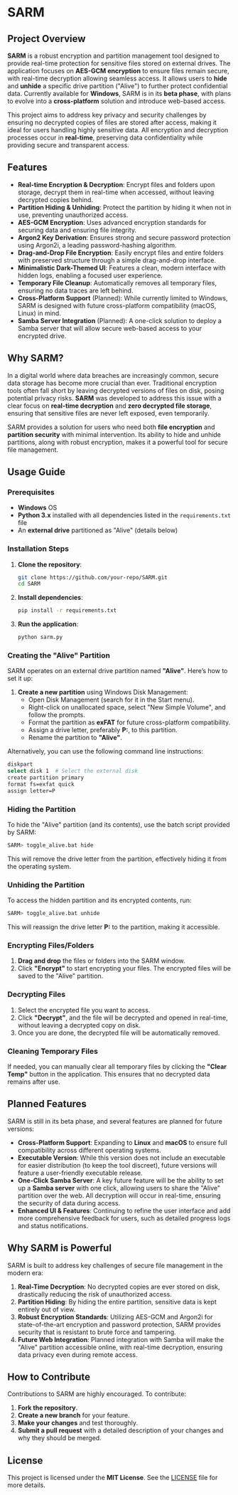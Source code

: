 # SARM

## Project Overview

**SARM** is a robust encryption and partition management tool designed to provide real-time protection for sensitive files stored on external drives. The application focuses on **AES-GCM encryption** to ensure files remain secure, with real-time decryption allowing seamless access. It allows users to **hide** and **unhide** a specific drive partition ("Alive") to further protect confidential data. Currently available for **Windows**, SARM is in its **beta phase**, with plans to evolve into a **cross-platform** solution and introduce web-based access.

This project aims to address key privacy and security challenges by ensuring no decrypted copies of files are stored after access, making it ideal for users handling highly sensitive data. All encryption and decryption processes occur in **real-time**, preserving data confidentiality while providing secure and transparent access.

## Features

- **Real-time Encryption & Decryption**: Encrypt files and folders upon storage, decrypt them in real-time when accessed, without leaving decrypted copies behind.
- **Partition Hiding & Unhiding**: Protect the partition by hiding it when not in use, preventing unauthorized access.
- **AES-GCM Encryption**: Uses advanced encryption standards for securing data and ensuring file integrity.
- **Argon2 Key Derivation**: Ensures strong and secure password protection using Argon2i, a leading password-hashing algorithm.
- **Drag-and-Drop File Encryption**: Easily encrypt files and entire folders with preserved structure through a simple drag-and-drop interface.
- **Minimalistic Dark-Themed UI**: Features a clean, modern interface with hidden logs, enabling a focused user experience.
- **Temporary File Cleanup**: Automatically removes all temporary files, ensuring no data traces are left behind.
- **Cross-Platform Support** (Planned): While currently limited to Windows, SARM is designed with future cross-platform compatibility (macOS, Linux) in mind.
- **Samba Server Integration** (Planned): A one-click solution to deploy a Samba server that will allow secure web-based access to your encrypted drive.

## Why SARM?

In a digital world where data breaches are increasingly common, secure data storage has become more crucial than ever. Traditional encryption tools often fall short by leaving decrypted versions of files on disk, posing potential privacy risks. **SARM** was developed to address this issue with a clear focus on **real-time decryption** and **zero decrypted file storage**, ensuring that sensitive files are never left exposed, even temporarily.

SARM provides a solution for users who need both **file encryption** and **partition security** with minimal intervention. Its ability to hide and unhide partitions, along with robust encryption, makes it a powerful tool for secure file management.

## Usage Guide

### Prerequisites

- **Windows** OS
- **Python 3.x** installed with all dependencies listed in the `requirements.txt` file
- An **external drive** partitioned as "Alive" (details below)

### Installation Steps

1. **Clone the repository**:
   ```bash
   git clone https://github.com/your-repo/SARM.git
   cd SARM
   ```

2. **Install dependencies**:
   ```bash
   pip install -r requirements.txt
   ```

3. **Run the application**:
   ```bash
   python sarm.py
   ```

### Creating the "Alive" Partition

SARM operates on an external drive partition named **"Alive"**. Here’s how to set it up:

1. **Create a new partition** using Windows Disk Management:
   - Open Disk Management (search for it in the Start menu).
   - Right-click on unallocated space, select "New Simple Volume", and follow the prompts.
   - Format the partition as **exFAT** for future cross-platform compatibility.
   - Assign a drive letter, preferably **P:**, to this partition.
   - Rename the partition to **"Alive"**.

Alternatively, you can use the following command line instructions:

```bash
diskpart
select disk 1  # Select the external disk
create partition primary
format fs=exfat quick
assign letter=P
```

### Hiding the Partition

To hide the "Alive" partition (and its contents), use the batch script provided by SARM:

```bash
SARM> toggle_alive.bat hide
```

This will remove the drive letter from the partition, effectively hiding it from the operating system.

### Unhiding the Partition

To access the hidden partition and its encrypted contents, run:

```bash
SARM> toggle_alive.bat unhide
```

This will reassign the drive letter **P:** to the partition, making it accessible.

### Encrypting Files/Folders

1. **Drag and drop** the files or folders into the SARM window.
2. Click **"Encrypt"** to start encrypting your files. The encrypted files will be saved to the "Alive" partition.

### Decrypting Files

1. Select the encrypted file you want to access.
2. Click **"Decrypt"**, and the file will be decrypted and opened in real-time, without leaving a decrypted copy on disk.
3. Once you are done, the decrypted file will be automatically removed.

### Cleaning Temporary Files

If needed, you can manually clear all temporary files by clicking the **"Clear Temp"** button in the application. This ensures that no decrypted data remains after use.

## Planned Features

SARM is still in its beta phase, and several features are planned for future versions:

- **Cross-Platform Support**: Expanding to **Linux** and **macOS** to ensure full compatibility across different operating systems.
- **Executable Version**: While this version does not include an executable for easier distribution (to keep the tool discreet), future versions will feature a user-friendly executable release.
- **One-Click Samba Server**: A key future feature will be the ability to set up a **Samba server** with one click, allowing users to share the "Alive" partition over the web. All decryption will occur in real-time, ensuring the security of data during access.
- **Enhanced UI & Features**: Continuing to refine the user interface and add more comprehensive feedback for users, such as detailed progress logs and status notifications.

## Why SARM is Powerful

SARM is built to address key challenges of secure file management in the modern era:

1. **Real-Time Decryption**: No decrypted copies are ever stored on disk, drastically reducing the risk of unauthorized access.
2. **Partition Hiding**: By hiding the entire partition, sensitive data is kept entirely out of view.
3. **Robust Encryption Standards**: Utilizing AES-GCM and Argon2i for state-of-the-art encryption and password protection, SARM provides security that is resistant to brute force and tampering.
4. **Future Web Integration**: Planned integration with Samba will make the "Alive" partition accessible online, with real-time decryption, ensuring data privacy even during remote access.

## How to Contribute

Contributions to SARM are highly encouraged. To contribute:

1. **Fork the repository**.
2. **Create a new branch** for your feature.
3. **Make your changes** and test thoroughly.
4. **Submit a pull request** with a detailed description of your changes and why they should be merged.

## License

This project is licensed under the **MIT License**. See the [LICENSE](LICENSE) file for more details.
